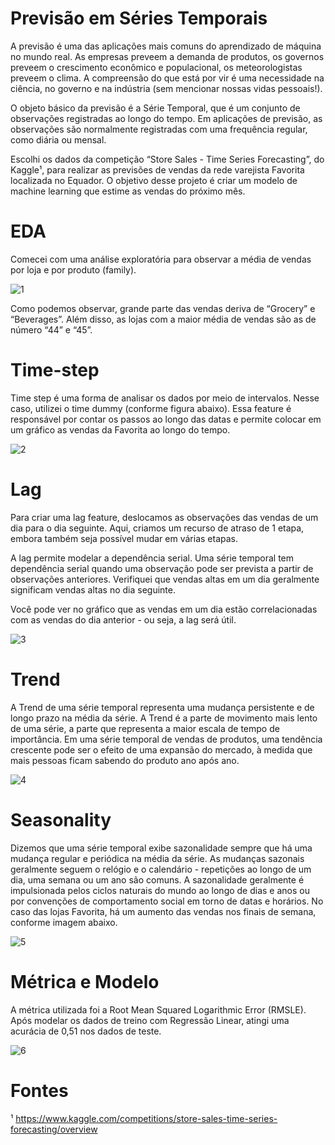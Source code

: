 # Previsão em Séries Temporais

A previsão é uma das aplicações mais comuns do aprendizado de máquina no mundo real. As empresas preveem a demanda de produtos, os governos preveem o crescimento econômico e populacional, os meteorologistas preveem o clima. A compreensão do que está por vir é uma necessidade na ciência, no governo e na indústria (sem mencionar nossas vidas pessoais!).

O objeto básico da previsão é a Série Temporal, que é um conjunto de observações registradas ao longo do tempo. Em aplicações de previsão, as observações são normalmente registradas com uma frequência regular, como diária ou mensal.

Escolhi os dados da competição “Store Sales - Time Series Forecasting”, do Kaggle¹, para realizar as previsões de vendas da rede varejista Favorita localizada no Equador. O objetivo desse projeto é criar um modelo de machine learning que estime as vendas do próximo mês. 

# EDA

Comecei com uma análise exploratória para observar a média de vendas por loja e por produto (family).

![1](https://user-images.githubusercontent.com/90428388/231885076-205b9eeb-211f-485a-8ed5-702e1fa4dc4a.png)

Como podemos observar, grande parte das vendas deriva de “Grocery” e “Beverages”. Além disso, as lojas com a maior média de vendas são as de número “44” e “45”.

# Time-step

Time step é uma forma de analisar os dados por meio de intervalos. Nesse caso, utilizei o time dummy (conforme figura abaixo). Essa feature é responsável por contar os passos ao longo das datas e permite colocar em um gráfico as vendas da Favorita ao longo do tempo.

![2](https://user-images.githubusercontent.com/90428388/231885299-67d8158e-3ce2-46f0-b0b9-d438cc25131f.png)

# Lag

Para criar uma lag feature, deslocamos as observações das vendas de um dia para o dia seguinte. Aqui, criamos um recurso de atraso de 1 etapa, embora também seja possível mudar em várias etapas.

A lag permite modelar a dependência serial. Uma série temporal tem dependência serial quando uma observação pode ser prevista a partir de observações anteriores. Verifiquei que vendas altas em um dia geralmente significam vendas altas no dia seguinte.

Você pode ver no gráfico que as vendas em um dia estão correlacionadas com as vendas do dia anterior - ou seja, a lag será útil.

![3](https://user-images.githubusercontent.com/90428388/231885303-16bba534-7c88-4034-9d74-771a495649d4.png)

# Trend

A Trend de uma série temporal representa uma mudança persistente e de longo prazo na média da série. A Trend é a parte de movimento mais lento de uma série, a parte que representa a maior escala de tempo de importância. Em uma série temporal de vendas de produtos, uma tendência crescente pode ser o efeito de uma expansão do mercado, à medida que mais pessoas ficam sabendo do produto ano após ano.

![4](https://user-images.githubusercontent.com/90428388/231886127-96de1fdd-df82-4cc6-a951-b2ee39c84819.png)

# Seasonality

Dizemos que uma série temporal exibe sazonalidade sempre que há uma mudança regular e periódica na média da série. As mudanças sazonais geralmente seguem o relógio e o calendário - repetições ao longo de um dia, uma semana ou um ano são comuns. A sazonalidade geralmente é impulsionada pelos ciclos naturais do mundo ao longo de dias e anos ou por convenções de comportamento social em torno de datas e horários. No caso das lojas Favorita, há um aumento das vendas nos finais de semana, conforme imagem abaixo.

![5](https://user-images.githubusercontent.com/90428388/231885322-645060e3-fa46-4c97-ac42-a211e10a4f63.png)

# Métrica e Modelo

A métrica utilizada foi a Root Mean Squared Logarithmic Error (RMSLE). Após modelar os dados de treino com Regressão Linear, atingi uma acurácia de 0,51 nos dados de teste.

![6](https://user-images.githubusercontent.com/90428388/231885326-22560790-ef79-4953-84b0-720eec4845a4.png)

# Fontes

¹ https://www.kaggle.com/competitions/store-sales-time-series-forecasting/overview
